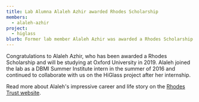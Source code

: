 ```yaml
---
title: Lab Alumna Alaleh Azhir awarded Rhodes Scholarship
members:
  - alaleh-azhir
project:
  - higlass
blurb: Former lab member Alaleh Azhir was awarded a Rhodes Scholarship and will be studying at Oxford University in 2019
---
```


Congratulations to Alaleh Azhir, who has been awarded a Rhodes Scholarship and will be studying at Oxford University in 2019. Alaleh joined the lab as a DBMI Summer Institute intern in the summer of 2016 and continued to collaborate with us on the HiGlass project after her internship.

Read more about Alaleh's impressive career and life story on the [Rhodes Trust website](https://www.rhodeshouse.ox.ac.uk/scholars/rhodes-scholars-class-of-2019/alaleh-azhir/).
